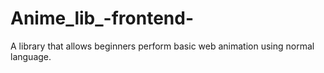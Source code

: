 # Anime_lib_-frontend-
A library that allows beginners perform basic web animation using normal language.
